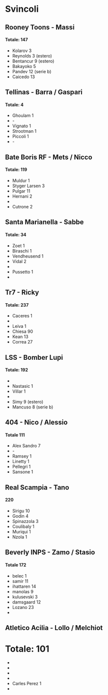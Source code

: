 <h1>Svincoli</h1>

<h2>Rooney Toons - Massi</h2>
<h4>Totale: 147</h4>
<ul>
  <li>Kolarov 3</li>
  <li>Reynolds 3 (estero)</li>
  <li>Bentancur 9 (estero)</li>
  <li>Bakayoko 5</li>
  <li>Pandev 12 (serie b)</li>
  <li>Caicedo 13</li>
</ul>

<h2>Tellinas - Barra / Gaspari</h2>
<h4>Totale: 4</h4>
<ul>
  <li>Ghoulam 1</li>
  <li>-</li>
  <li>Vignato 1</li>
  <li>Strootman 1</li>
  <li>Piccoli 1</li>
  <li>-</li>
</ul>

<h2>Bate Boris RF - Mets / Nicco</h2>
<h4>Totale: 119</h4>
<ul>
  <li>Muldur 1</li>
  <li>Styger Larsen 3</li>
  <li>Pulgar 11</li>
  <li>Hernani 2</li>
  <li></li>
  <li>Cutrone 2</li>
</ul>

<h2>Santa Marianella - Sabbe</h2>
<h4>Totale: 34</h4>
<ul>
  <li>Zoet 1</li>
  <li>Biraschi 1</li>
  <li>Vendheusend 1</li>
  <li>Vidal 2</li>
  <li></li>
  <li>Pussetto 1</li>
  <li></li>
</ul>

<h2>Tr7 - Ricky</h2>
<h4>Totale: 237</h4>
<ul>
  <li>Caceres 1</li>
  <li></li>
  <li>Leiva 1</li>
  <li>Chiesa 90</li>
  <li>Kean 13</li>
  <li>Correa 27</li>
</ul>

<h2>LSS - Bomber Lupi</h2>
<h4>Totale: 192</h4>
<ul>
  <li></li>
  <li>Nastasic 1</li>
  <li>Villar 1</li>
  <li></li>
  <li>Simy 9 (estero)</li>
  <li>Mancuso 8 (serie b)</li>
</ul>

<h2>404 - Nico / Alessio</h2>
<h4>Totale 111</h4>
<ul>
  <li>Alex Sandro 7</li>
  <li>-</li>
  <li>Ramsey 1</li>
  <li>Linetty 1</li>
  <li>Pellegri 1</li>
  <li>Sansone 1</li>
</ul>

<h2>Real Scampia - Tano</h2>
<h4>220</h4>
<ul>
  <li>Sirigu 10</li>
  <li>Godin 4</li>
  <li>Spinazzola 3</li>
  <li>Coulibaly 1</li>
  <li>Muriqui 1</li>
  <li>Nzola 1</li>
</ul>

<h2>Beverly INPS - Zamo / Stasio</h2>
<h4>Totale 172</h4>
<ul>
  <li>belec 1</li>
  <li>samir 11</li>
  <li>ihattaren 14</li>
  <li>manolas 9</li>
  <li>kulusevski 3</li>
  <li>damsgaard 12</li>
  <li>Lozano 23</li>
  <li></li>
</ul>

<h2> Atletico Acilia - Lollo / Melchiot</h2>
<h1>Totale: 101</h1>
<ul>
  <li></li>
  <li></li>
  <li></li>
  <li></li>
  <li>Carles Perez 1</li>
  <li></li>
</ul>
